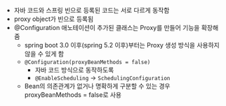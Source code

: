 * 자바 코드와 스프링 빈으로 등록된 코드는 서로 다르게 동작함
* proxy object가 빈으로 등록됨
* @Configuration 애노테이션이 추가된 클래스는 Proxy를 만들어 기능을 확장해 줌
  * spring boot 3.0 이후(spring 5.2 이후)부터는 Proxy 생성 방식을 사용하지 않을 수 있게 함
  * `@Configuration(proxyBeanMethods = false)`
    * 자바 코드 방식으로 동작하도록
    * `@EnableScheduling` -> `SchedulingConfiguration`
  * Bean의 의존관계가 없거나 명확하게 구분할 수 있는 경우 proxyBeanMethods = false로 사용 